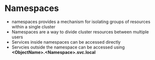 # Namespaces
- namespaces provides a mechanism for isolating groups of resources within a single cluster
- Namespaces are a way to divide cluster resources between multiple users 
- Services inside namespaces can be accessed directly
- Servcies outside the namespace can be accessed using __\<ObjectName>.\<Namespace>.svc.local__
